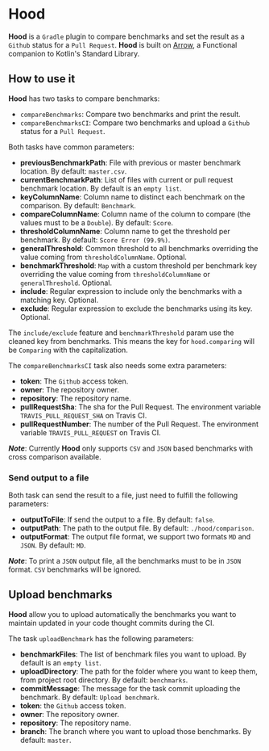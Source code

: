 # Hood

**Hood** is a `Gradle` plugin to compare benchmarks and set the result as a `Github` status for a `Pull Request`.
**Hood** is built on [Arrow](https://arrow-kt.io/), a Functional companion to Kotlin's Standard Library.

## How to use it

**Hood** has two tasks to compare benchmarks:
 - `compareBenchmarks`: Compare two benchmarks and print the result.
 - `compareBenchmarksCI`: Compare two benchmarks and upload a `Github` status for a `Pull Request`.

Both tasks have common parameters:
 - **previousBenchmarkPath**: File with previous or master benchmark location. By default: `master.csv`.
 - **currentBenchmarkPath**: List of files with current or pull request benchmark location. By default is an `empty list`.
 - **keyColumnName**: Column name to distinct each benchmark on the comparison. By default: `Benchmark`.
 - **compareColumnName**: Column name of the column to compare (the values must to be a `Double`). By default: `Score`.
 - **thresholdColumnName**: Column name to get the threshold per benchmark. By default: `Score Error (99.9%)`.
 - **generalThreshold**: Common threshold to all benchmarks overriding the value coming from `thresholdColumnName`. Optional.
 - **benchmarkThreshold**: `Map` with a custom threshold per benchmark key overriding the value coming from `thresholdColumnName` or `generalThreshold`. Optional.
 - **include**: Regular expression to include only the benchmarks with a matching key. Optional.
 - **exclude**: Regular expression to exclude the benchmarks using its key. Optional.
 
The `include/exclude` feature and `benchmarkThreshold` param use the cleaned key from benchmarks. 
This means the key for `hood.comparing` will be `Comparing` with the capitalization.

The `compareBenchmarksCI` task also needs some extra parameters:
 - **token**: The `Github` access token.
 - **owner**: The repository owner.
 - **repository**: The repository name.
 - **pullRequestSha**: The sha for the Pull Request. The environment variable `TRAVIS_PULL_REQUEST_SHA` on Travis CI.
 - **pullRequestNumber**: The number of the Pull Request. The environment variable `TRAVIS_PULL_REQUEST` on Travis CI.

***Note***: Currently **Hood** only supports `CSV` and `JSON` based benchmarks with cross comparison available.

### Send output to a file

Both task can send the result to a file, just need to fulfill the following parameters:
 - **outputToFile**: If send the output to a file. By default: `false`.
 - **outputPath**: The path to the output file. By default: `./hood/comparison`.
 - **outputFormat**: The output file format, we support two formats `MD` and `JSON`. By default: `MD`.

***Note***: To print a `JSON` output file, all the benchmarks must to be in `JSON` format. `CSV` benchmarks will be ignored.

## Upload benchmarks

**Hood** allow you to upload automatically the benchmarks 
you want to maintain updated in your code thought commits during the CI.

The task `uploadBenchmark` has the following parameters:
 - **benchmarkFiles**: The list of benchmark files you want to upload. By default is an `empty list`.
 - **uploadDirectory**: The path for the folder where you want to keep them, from project root directory. By default: `benchmarks`.
 - **commitMessage**: The message for the task commit uploading the benchmark. By default: `Upload benchmark`.
 - **token**: the `Github` access token.
 - **owner**: The repository owner.
 - **repository**: The repository name.
 - **branch**: The branch where you want to upload those benchmarks. By default: `master`.